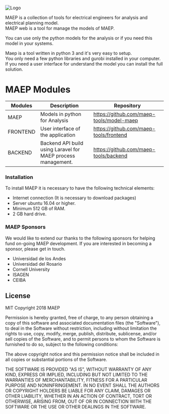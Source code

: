 

![Logo](https://maep-tools.github.io/landing-page/assets/img/theme/Vector.svg)

MAEP is a collection of tools for electrical engineers for analysis and electrical planning model.  
MAEP web is a tool for manage the models of MAEP.

You can use only the python models for the analysis or if you need this model in your systems.

Maep is a tool written in python 3 and it's very easy to setup.  
You only need a few python libraries and gurobi installed in your computer.
If you need a user interface for understand the model you can install the full solution.

# MAEP Modules

| Modules | Description | Repository |
|--|--|--|
| MAEP  |Models in python for Analysis|https://github.com/maep-tools/model-maep|
| FRONTEND  |User interface of the application|https://github.com/maep-tools/frontend|
| BACKEND  |Backend API build using Laravel for MAEP process management.|https://github.com/maep-tools/backend|

### Installation
To install MAEP it is necessary to have the following technical elements:

- Internet connection (It is necessary to download packages)
- Server ubuntu 16.04 or higher.
- Minimum 512 GB of RAM.
- 2 GB hard drive.


### MAEP Sponsors
We would like to extend our thanks to the following sponsors for helping fund on-going MAEP development. If you are interested in becoming a sponsor, please get in touch.

-   Universidad de los Andes
-   Universidad del Rosario
-   Cornell University
-   ISAGEN
-   CEIBA
	
License
----
MIT
Copyright 2018 MAEP

Permission is hereby granted, free of charge, to any person obtaining a copy of this software and associated documentation files (the "Software"), to deal in the Software without restriction, including without limitation the rights to use, copy, modify, merge, publish, distribute, sublicense, and/or sell copies of the Software, and to permit persons to whom the Software is furnished to do so, subject to the following conditions:

The above copyright notice and this permission notice shall be included in all copies or substantial portions of the Software.

THE SOFTWARE IS PROVIDED "AS IS", WITHOUT WARRANTY OF ANY KIND, EXPRESS OR IMPLIED, INCLUDING BUT NOT LIMITED TO THE WARRANTIES OF MERCHANTABILITY, FITNESS FOR A PARTICULAR PURPOSE AND NONINFRINGEMENT. IN NO EVENT SHALL THE AUTHORS OR COPYRIGHT HOLDERS BE LIABLE FOR ANY CLAIM, DAMAGES OR OTHER LIABILITY, WHETHER IN AN ACTION OF CONTRACT, TORT OR OTHERWISE, ARISING FROM, OUT OF OR IN CONNECTION WITH THE SOFTWARE OR THE USE OR OTHER DEALINGS IN THE SOFTWARE.

